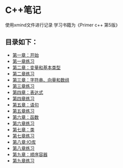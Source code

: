 # C++笔记

使用xmind文件进行记录
学习书籍为《Primer c++ 第5版》

## 目录如下：
- [第一章：开始](1.开始.xmind.zip)
- [第一章练习](第一章练习)
- [第二章：变量和基本类型](2.变量和基本类型.xmind.zip)
- [第二章练习](第二章练习)
- [第三章：字符串、向量和数组](字符串、向量和数组.xmind.zip)
- [第三章练习](第三章练习)
- [第四章：表达式](字符串、向量和数组.xmind.zip)
- [第四章练习](第四章练习)
- [第五章：语句](语句.xmind.zip)
- [第五章练习](第五章练习)
- [第六章：函数](函数.xmind.zip)
- [第六章练习](第六章练习)
- [第七章：类](类.xmind.zip)
- [第七章练习](第七章练习)
- [第八章:IO库](IO库.xmind.zip)
- [第八章练习](第八章练习)
- [第九章：顺序容器](顺序容器.xmind.zip)
- [第九章练习](第九章练习)
